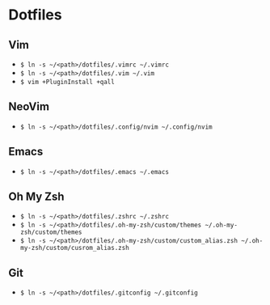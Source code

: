 # Dotfiles

## Vim

* `$ ln -s ~/<path>/dotfiles/.vimrc ~/.vimrc`
* `$ ln -s ~/<path>/dotfiles/.vim ~/.vim`
* `$ vim +PluginInstall +qall`

## NeoVim

* `$ ln -s ~/<path>/dotfiles/.config/nvim ~/.config/nvim`

## Emacs

* `$ ln -s ~/<path>/dotfiles/.emacs ~/.emacs`

## Oh My Zsh

* `$ ln -s ~/<path>/dotfiles/.zshrc ~/.zshrc`
* `$ ln -s ~/<path>/dotfiles/.oh-my-zsh/custom/themes ~/.oh-my-zsh/custom/themes`
* `$ ln -s ~/<path>/dotfiles/.oh-my-zsh/custom/custom_alias.zsh ~/.oh-my-zsh/custom/cusrom_alias.zsh`

## Git

* `$ ln -s ~/<path>/dotfiles/.gitconfig ~/.gitconfig`


